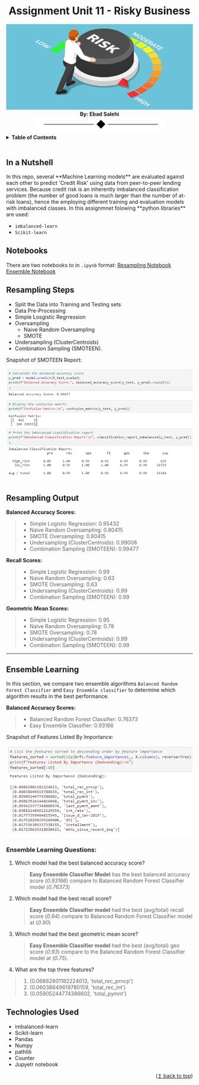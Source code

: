 <div id="top"></div>

<h1 align="center">Assignment Unit 11 - Risky Business</h1>

<div align="center">    
    <div align="center"><img src="/images/risky1.png"/></div>
    <section><b> By: Ebad Salehi</b></section>
    <img src="images/devider.png"/>
</div>

<!-- TABLE OF CONTENTS -->
<details>
  <summary> <b>Table of Contents</b></summary>
  <ol>
        <li><a href="#in-a-nutshell"> In a Nutshell</a> </li>   
        <li><a href="#files">Notebooks</a></li>
        <li><a href="#resampling"> Resampling Steps and Output</a></li>
        <li><a href="#ensemble">Ensemble Learning</a></li>  
        <li><a href="#tech">Technologies Used</a></li>    
  </ol>
</details>

<br>

<div id="in-a-nutshell">

<h2> In a Nutshell </h2>
In this repo, several **Machine Learning models** are evaluated against each other to predict 'Credit Risk' using data from peer-to-peer lending services.
Because credit risk is an inherently imbalanced classification problem (the number of good loans is much larger than the number of at-risk loans), hence the employing different training and evaluation models with imbalanced classes. In this assignmnet folowing **python libraries** are used:

 - `imbalanced-learn`
 - `Scikit-learn` 

</div>

<div id="files">

<h2> Notebooks </h2>
    
There are two notebooks to in `.ipynb` format:
[Resampling Notebook](/credit_risk_resampling.ipynb)
[Ensemble Notebook](/credit_risk_ensemble.ipynb)

</div>

<div id="resampling">

<h2> Resampling Steps </h2>
 
 - Split the Data into Training and Testing sets
 - Data Pre-Processing
 - Simple Losgistic Regrression
 - Oversampling 
	 - Naive Random Oversampling
	 - SMOTE
 - Undersampling (ClusterCentroids)
 - Combination Sampling (SMOTEEN).

<p> Snapshot of SMOTEEN Report: </p>
<div align="center">    
    <img src="images/smoteen-report.PNG"/>
</div>

<h2> Resampling Output </h2>

**Balanced Accuracy Scores:**    
> - Simple Logistic Regression: 0.95432
> -   Naive Random Oversampling: 0.80415
> -   SMOTE Oversampling: 0.80415
> -   Undersampling (ClusterCentroids): 0.99008
> -   Combination Sampling (SMOTEEN): 0.99477

**Recall Scores:**
> -   Simple Logistic Regression: 0.99
> -   Naive Random Oversampling: 0.63
> -   SMOTE Oversampling: 0.63
> -   Undersampling (ClusterCentroids): 0.99
> -   Combination Sampling (SMOTEEN): 0.99

**Geometric Mean Scores:**
> -   Simple Logistic Regression: 0.95
> -   Naive Random Oversampling: 0.78
> -   SMOTE Oversampling: 0.78
> -   Undersampling (ClusterCentroids): 0.99
> -   Combination Sampling (SMOTEEN): 0.99


</div>

----
<div id="ensemble">

## Ensemble Learning

In this section, we compare two ensemble algorithms `Balanced Random Forest Classifier` and `Easy Ensemble classifier` to determine which algorithm results in the best performance. 
    
**Balanced Accuracy Scores:**
> - Balanced Random Forest Classifier: 0.76373
> - Easy Ensemble Classifier: 0.93166

<p> Snapshot of Features Listed By Importance: </p>
  <div align="center">    
    <img src="images/features_list.PNG"/>
  </div>  

<h3>Ensemble Learning Questions:</h3>
    
1. Which model had the best balanced accuracy score?

    >**Easy Ensemble Classifier Model** has the best balanced accuracy score (*0.93166*) compare to Balanced Random Forest Classifier model (*0.76373*)

2. Which model had the best recall score?

    >**Easy Ensemble Classifier model** had the best (avg/total) recall score (*0.94*) compare to Balanced Random Forest Classifier model at (*0.90*)
3. Which model had the best geometric mean score?

    >**Easy Ensemble Classifier model** had the best (avg/total) geo score (*0.93*) compare to the Balanced Random Forest Classifier model at (*0.75*).

4. What are the top three features?

 >1. (0.06862801182224613, 'total_rec_prncp')
 >2. (0.06038649619780159, 'total_rec_int')
 >3. (0.05905244774386602, 'total_pymnt')
</div>


<div id="tech">

## Technologies Used
   - imbalanced-learn
   - Scikit-learn
   - Pandas
   - Numpy
   - pathlib
   - Counter  
   - Jupyetr notebook
     </div>

<div align="right">(<a href="#top">↥ back to top</a>)</div>
<br/>
